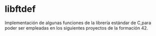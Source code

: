 # libftdef
Implementación de algunas funciones de la librería estándar de C,para poder ser empleadas en los siguientes proyectos de la formación 42.
